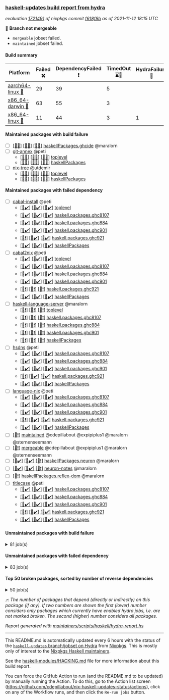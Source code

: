 ### [haskell-updates build report from hydra](https://hydra.nixos.org/jobset/nixpkgs/haskell-updates)
*evaluation [1721491](https://hydra.nixos.org/eval/1721491) of nixpkgs commit [f618f8b](https://github.com/NixOS/nixpkgs/commits/f618f8ba385527b09fb5ba4e914de9667ddc55cf) as of 2021-11-12 18:15 UTC*

:red_circle: **Branch not mergeable**
  * `mergeable` jobset failed.
  * `maintained` jobset failed.

#### Build summary

 | Platform | Failed :x: | DependencyFailed :heavy_exclamation_mark: | TimedOut :hourglass::no_entry_sign: | HydraFailure :construction: | Unfinished :hourglass_flowing_sand: | Success :heavy_check_mark: | 
 | --- | --- | --- | --- | --- | --- | --- | 
 | [aarch64-linux :iphone:](https://hydra.nixos.org/eval/1721491?filter=.aarch64-linux) | 29 | 39 | 5 |  | 1 | 7037 | 
 | [x86_64-darwin :apple:](https://hydra.nixos.org/eval/1721491?filter=.x86_64-darwin) | 63 | 55 | 3 |  |  | 6936 | 
 | [x86_64-linux :penguin:](https://hydra.nixos.org/eval/1721491?filter=.x86_64-linux) | 11 | 44 | 3 | 1 |  | 7093 | 
#### Maintained packages with build failure
- [ ] [[:iphone::x:]](https://hydra.nixos.org/build/158026361) [[:apple::x:]](https://hydra.nixos.org/build/158027000) [[:penguin::x:]](https://hydra.nixos.org/build/158023981) [haskellPackages.ghcide](https://hydra.nixos.org/eval/1721491?filter=haskellPackages.ghcide) @maralorn
- [ ] [git-annex](https://hydra.nixos.org/eval/1721491?filter=git-annex) @peti
  - [[:iphone::x:]](https://hydra.nixos.org/build/158031992) [[:apple::x:]](https://hydra.nixos.org/build/158029217) [[:penguin::x:]](https://hydra.nixos.org/build/158024090) [toplevel](https://hydra.nixos.org/eval/1721491?filter=git-annex)
  - [[:iphone::x:]](https://hydra.nixos.org/build/158026097) [[:apple::x:]](https://hydra.nixos.org/build/158033225) [[:penguin::x:]](https://hydra.nixos.org/build/158022970) [haskellPackages](https://hydra.nixos.org/eval/1721491?filter=haskellPackages.git-annex)
- [ ] [nix-tree](https://hydra.nixos.org/eval/1721491?filter=nix-tree) @utdemir
  - [[:iphone::x:]](https://hydra.nixos.org/build/158025127) [[:apple::x:]](https://hydra.nixos.org/build/158024086) [[:penguin::x:]](https://hydra.nixos.org/build/158030014) [toplevel](https://hydra.nixos.org/eval/1721491?filter=nix-tree)
  - [[:iphone::x:]](https://hydra.nixos.org/build/158031951) [[:apple::x:]](https://hydra.nixos.org/build/158031160) [[:penguin::x:]](https://hydra.nixos.org/build/158023181) [haskellPackages](https://hydra.nixos.org/eval/1721491?filter=haskellPackages.nix-tree)
#### Maintained packages with failed dependency
- [ ] [cabal-install](https://hydra.nixos.org/eval/1721491?filter=cabal-install) @peti
  - [[:iphone::heavy_check_mark:]](https://hydra.nixos.org/build/158032338) [[:apple::heavy_check_mark:]](https://hydra.nixos.org/build/158031783) [[:penguin::heavy_check_mark:]](https://hydra.nixos.org/build/158030614) [toplevel](https://hydra.nixos.org/eval/1721491?filter=cabal-install)
  - [[:iphone::heavy_check_mark:]](https://hydra.nixos.org/build/158027584) [[:apple::heavy_check_mark:]](https://hydra.nixos.org/build/158030676) [[:penguin::heavy_check_mark:]](https://hydra.nixos.org/build/158026402) [haskell.packages.ghc8107](https://hydra.nixos.org/eval/1721491?filter=haskell.packages.ghc8107.cabal-install)
  - [[:iphone::heavy_check_mark:]](https://hydra.nixos.org/build/158028908) [[:apple::heavy_check_mark:]](https://hydra.nixos.org/build/158026266) [[:penguin::heavy_check_mark:]](https://hydra.nixos.org/build/158026723) [haskell.packages.ghc884](https://hydra.nixos.org/eval/1721491?filter=haskell.packages.ghc884.cabal-install)
  - [[:iphone::heavy_check_mark:]](https://hydra.nixos.org/build/158026420) [[:apple::heavy_check_mark:]](https://hydra.nixos.org/build/158028954) [[:penguin::heavy_check_mark:]](https://hydra.nixos.org/build/158024011) [haskell.packages.ghc901](https://hydra.nixos.org/eval/1721491?filter=haskell.packages.ghc901.cabal-install)
  - [[:iphone::heavy_exclamation_mark:]](https://hydra.nixos.org/build/158028947) [[:apple::heavy_check_mark:]](https://hydra.nixos.org/build/158025532) [[:penguin::heavy_check_mark:]](https://hydra.nixos.org/build/158023421) [haskell.packages.ghc921](https://hydra.nixos.org/eval/1721491?filter=haskell.packages.ghc921.cabal-install)
  - [[:iphone::heavy_check_mark:]](https://hydra.nixos.org/build/158028577) [[:apple::heavy_check_mark:]](https://hydra.nixos.org/build/158032605) [[:penguin::heavy_check_mark:]](https://hydra.nixos.org/build/158028169) [haskellPackages](https://hydra.nixos.org/eval/1721491?filter=haskellPackages.cabal-install)
- [ ] [cabal2nix](https://hydra.nixos.org/eval/1721491?filter=cabal2nix) @peti
  - [[:iphone::heavy_check_mark:]](https://hydra.nixos.org/build/158032906) [[:apple::heavy_check_mark:]](https://hydra.nixos.org/build/158028638) [[:penguin::heavy_check_mark:]](https://hydra.nixos.org/build/158026975) [toplevel](https://hydra.nixos.org/eval/1721491?filter=cabal2nix)
  - [[:iphone::heavy_check_mark:]](https://hydra.nixos.org/build/158023741) [[:apple::heavy_check_mark:]](https://hydra.nixos.org/build/158029179) [[:penguin::heavy_check_mark:]](https://hydra.nixos.org/build/158031836) [haskell.packages.ghc8107](https://hydra.nixos.org/eval/1721491?filter=haskell.packages.ghc8107.cabal2nix)
  - [[:iphone::heavy_check_mark:]](https://hydra.nixos.org/build/158030725) [[:apple::heavy_check_mark:]](https://hydra.nixos.org/build/158028449) [[:penguin::heavy_check_mark:]](https://hydra.nixos.org/build/158024444) [haskell.packages.ghc884](https://hydra.nixos.org/eval/1721491?filter=haskell.packages.ghc884.cabal2nix)
  - [[:iphone::heavy_check_mark:]](https://hydra.nixos.org/build/158053119) [[:apple::heavy_check_mark:]](https://hydra.nixos.org/build/158053098) [[:penguin::heavy_check_mark:]](https://hydra.nixos.org/build/158053103) [haskell.packages.ghc901](https://hydra.nixos.org/eval/1721491?filter=haskell.packages.ghc901.cabal2nix)
  - [[:iphone::heavy_exclamation_mark:]](https://hydra.nixos.org/build/158053109) [[:apple::heavy_exclamation_mark:]](https://hydra.nixos.org/build/158053120) [[:penguin::heavy_exclamation_mark:]](https://hydra.nixos.org/build/158053118) [haskell.packages.ghc921](https://hydra.nixos.org/eval/1721491?filter=haskell.packages.ghc921.cabal2nix)
  - [[:iphone::heavy_check_mark:]](https://hydra.nixos.org/build/158031362) [[:apple::heavy_check_mark:]](https://hydra.nixos.org/build/158028699) [[:penguin::heavy_check_mark:]](https://hydra.nixos.org/build/158031792) [haskellPackages](https://hydra.nixos.org/eval/1721491?filter=haskellPackages.cabal2nix)
- [ ] [haskell-language-server](https://hydra.nixos.org/eval/1721491?filter=haskell-language-server) @maralorn
  - [[:iphone::heavy_exclamation_mark:]](https://hydra.nixos.org/build/158053117) [[:apple::heavy_exclamation_mark:]](https://hydra.nixos.org/build/158053102) [[:penguin::heavy_exclamation_mark:]](https://hydra.nixos.org/build/158053097) [toplevel](https://hydra.nixos.org/eval/1721491?filter=haskell-language-server)
  - [[:iphone::heavy_exclamation_mark:]](https://hydra.nixos.org/build/158030694) [[:apple::heavy_exclamation_mark:]](https://hydra.nixos.org/build/158032051) [[:penguin::heavy_exclamation_mark:]](https://hydra.nixos.org/build/158030374) [haskell.packages.ghc8107](https://hydra.nixos.org/eval/1721491?filter=haskell.packages.ghc8107.haskell-language-server)
  - [[:iphone::heavy_exclamation_mark:]](https://hydra.nixos.org/build/158025457) [[:apple::heavy_exclamation_mark:]](https://hydra.nixos.org/build/158025343) [[:penguin::heavy_exclamation_mark:]](https://hydra.nixos.org/build/158025655) [haskell.packages.ghc884](https://hydra.nixos.org/eval/1721491?filter=haskell.packages.ghc884.haskell-language-server)
  - [[:iphone::heavy_exclamation_mark:]](https://hydra.nixos.org/build/158053107) [[:apple::heavy_exclamation_mark:]](https://hydra.nixos.org/build/158053105) [[:penguin::heavy_exclamation_mark:]](https://hydra.nixos.org/build/158053115) [haskell.packages.ghc901](https://hydra.nixos.org/eval/1721491?filter=haskell.packages.ghc901.haskell-language-server)
  - [[:iphone::heavy_exclamation_mark:]](https://hydra.nixos.org/build/158027185) [[:apple::heavy_exclamation_mark:]](https://hydra.nixos.org/build/158033251) [[:penguin::heavy_exclamation_mark:]](https://hydra.nixos.org/build/158030393) [haskellPackages](https://hydra.nixos.org/eval/1721491?filter=haskellPackages.haskell-language-server)
- [ ] [hsdns](https://hydra.nixos.org/eval/1721491?filter=hsdns) @peti
  - [[:iphone::heavy_check_mark:]](https://hydra.nixos.org/build/157455771) [[:apple::heavy_check_mark:]](https://hydra.nixos.org/build/157445452) [[:penguin::heavy_check_mark:]](https://hydra.nixos.org/build/157464988) [haskell.packages.ghc8107](https://hydra.nixos.org/eval/1721491?filter=haskell.packages.ghc8107.hsdns)
  - [[:iphone::heavy_check_mark:]](https://hydra.nixos.org/build/157464805) [[:apple::heavy_check_mark:]](https://hydra.nixos.org/build/157449356) [[:penguin::heavy_check_mark:]](https://hydra.nixos.org/build/157465795) [haskell.packages.ghc884](https://hydra.nixos.org/eval/1721491?filter=haskell.packages.ghc884.hsdns)
  - [[:iphone::heavy_check_mark:]](https://hydra.nixos.org/build/158009567) [[:apple::heavy_check_mark:]](https://hydra.nixos.org/build/158009505) [[:penguin::heavy_check_mark:]](https://hydra.nixos.org/build/158009558) [haskell.packages.ghc901](https://hydra.nixos.org/eval/1721491?filter=haskell.packages.ghc901.hsdns)
  - [[:iphone::heavy_exclamation_mark:]](https://hydra.nixos.org/build/158009519) [[:apple::heavy_check_mark:]](https://hydra.nixos.org/build/158009502) [[:penguin::heavy_check_mark:]](https://hydra.nixos.org/build/158009512) [haskell.packages.ghc921](https://hydra.nixos.org/eval/1721491?filter=haskell.packages.ghc921.hsdns)
  - [[:iphone::heavy_check_mark:]](https://hydra.nixos.org/build/157457443) [[:apple::heavy_check_mark:]](https://hydra.nixos.org/build/157447464) [[:penguin::heavy_check_mark:]](https://hydra.nixos.org/build/157466761) [haskellPackages](https://hydra.nixos.org/eval/1721491?filter=haskellPackages.hsdns)
- [ ] [language-nix](https://hydra.nixos.org/eval/1721491?filter=language-nix) @peti
  - [[:iphone::heavy_check_mark:]](https://hydra.nixos.org/build/158027288) [[:apple::heavy_check_mark:]](https://hydra.nixos.org/build/158030090) [[:penguin::heavy_check_mark:]](https://hydra.nixos.org/build/158030344) [haskell.packages.ghc8107](https://hydra.nixos.org/eval/1721491?filter=haskell.packages.ghc8107.language-nix)
  - [[:iphone::heavy_check_mark:]](https://hydra.nixos.org/build/158029578) [[:apple::heavy_check_mark:]](https://hydra.nixos.org/build/158033120) [[:penguin::heavy_check_mark:]](https://hydra.nixos.org/build/158026315) [haskell.packages.ghc884](https://hydra.nixos.org/eval/1721491?filter=haskell.packages.ghc884.language-nix)
  - [[:iphone::heavy_check_mark:]](https://hydra.nixos.org/build/158027357) [[:apple::heavy_check_mark:]](https://hydra.nixos.org/build/158026912) [[:penguin::heavy_check_mark:]](https://hydra.nixos.org/build/158033214) [haskell.packages.ghc901](https://hydra.nixos.org/eval/1721491?filter=haskell.packages.ghc901.language-nix)
  - [[:iphone::heavy_exclamation_mark:]](https://hydra.nixos.org/build/158029599) [[:apple::heavy_check_mark:]](https://hydra.nixos.org/build/158031191) [[:penguin::heavy_check_mark:]](https://hydra.nixos.org/build/158032273) [haskell.packages.ghc921](https://hydra.nixos.org/eval/1721491?filter=haskell.packages.ghc921.language-nix)
  - [[:iphone::heavy_check_mark:]](https://hydra.nixos.org/build/158023337) [[:apple::heavy_check_mark:]](https://hydra.nixos.org/build/158030109) [[:penguin::heavy_check_mark:]](https://hydra.nixos.org/build/158032121) [haskellPackages](https://hydra.nixos.org/eval/1721491?filter=haskellPackages.language-nix)
- [ ] [[:penguin::heavy_exclamation_mark:]](https://hydra.nixos.org/build/158058874) [maintained](https://hydra.nixos.org/eval/1721491?filter=maintained) @cdepillabout @expipiplus1 @maralorn @sternenseemann
- [ ] [[:penguin::heavy_exclamation_mark:]](https://hydra.nixos.org/build/158053116) [mergeable](https://hydra.nixos.org/eval/1721491?filter=mergeable) @cdepillabout @expipiplus1 @maralorn @sternenseemann
- [ ] [[:iphone::heavy_check_mark:]](https://hydra.nixos.org/build/158031840) [[:apple::heavy_check_mark:]](https://hydra.nixos.org/build/158030670) [[:penguin::heavy_exclamation_mark:]](https://hydra.nixos.org/build/158025727) [haskellPackages.neuron](https://hydra.nixos.org/eval/1721491?filter=haskellPackages.neuron) @maralorn
- [ ] [[:iphone::heavy_check_mark:]](https://hydra.nixos.org/build/158023994) [[:apple::heavy_check_mark:]](https://hydra.nixos.org/build/158024855) [[:penguin::heavy_exclamation_mark:]](https://hydra.nixos.org/build/158031113) [neuron-notes](https://hydra.nixos.org/eval/1721491?filter=neuron-notes) @maralorn
- [ ] [[:penguin::heavy_exclamation_mark:]](https://hydra.nixos.org/build/158027890) [haskellPackages.reflex-dom](https://hydra.nixos.org/eval/1721491?filter=haskellPackages.reflex-dom) @maralorn
- [ ] [titlecase](https://hydra.nixos.org/eval/1721491?filter=titlecase) @peti
  - [[:iphone::heavy_check_mark:]](https://hydra.nixos.org/build/157559034) [[:apple::heavy_check_mark:]](https://hydra.nixos.org/build/157556894) [[:penguin::heavy_check_mark:]](https://hydra.nixos.org/build/157571024) [haskell.packages.ghc8107](https://hydra.nixos.org/eval/1721491?filter=haskell.packages.ghc8107.titlecase)
  - [[:iphone::heavy_check_mark:]](https://hydra.nixos.org/build/157560679) [[:apple::heavy_check_mark:]](https://hydra.nixos.org/build/157560483) [[:penguin::heavy_check_mark:]](https://hydra.nixos.org/build/157571305) [haskell.packages.ghc884](https://hydra.nixos.org/eval/1721491?filter=haskell.packages.ghc884.titlecase)
  - [[:iphone::heavy_check_mark:]](https://hydra.nixos.org/build/158009560) [[:apple::heavy_check_mark:]](https://hydra.nixos.org/build/158009503) [[:penguin::heavy_check_mark:]](https://hydra.nixos.org/build/158009518) [haskell.packages.ghc901](https://hydra.nixos.org/eval/1721491?filter=haskell.packages.ghc901.titlecase)
  - [[:iphone::heavy_exclamation_mark:]](https://hydra.nixos.org/build/158009573) [[:apple::heavy_check_mark:]](https://hydra.nixos.org/build/158009546) [[:penguin::heavy_check_mark:]](https://hydra.nixos.org/build/158009557) [haskell.packages.ghc921](https://hydra.nixos.org/eval/1721491?filter=haskell.packages.ghc921.titlecase)
  - [[:iphone::heavy_check_mark:]](https://hydra.nixos.org/build/157558829) [[:apple::heavy_check_mark:]](https://hydra.nixos.org/build/157558172) [[:penguin::heavy_check_mark:]](https://hydra.nixos.org/build/157568023) [haskellPackages](https://hydra.nixos.org/eval/1721491?filter=haskellPackages.titlecase)
#### Unmaintained packages with build failure
<details><summary>81 job(s) </summary>

- [ ] [[:iphone::heavy_check_mark:]](https://hydra.nixos.org/build/158024902) [[:apple::heavy_check_mark:]](https://hydra.nixos.org/build/158024754) [[:penguin::x:]](https://hydra.nixos.org/build/158026248) [haskellPackages.jsaddle-dom](https://hydra.nixos.org/eval/1721491?filter=haskellPackages.jsaddle-dom)  :arrow_heading_up: 14 | 38
- [ ] [[:iphone::heavy_check_mark:]](https://hydra.nixos.org/build/157566022) [[:apple::x:]](https://hydra.nixos.org/build/157569388) [[:penguin::heavy_check_mark:]](https://hydra.nixos.org/build/157563091) [haskellPackages.sdp](https://hydra.nixos.org/eval/1721491?filter=haskellPackages.sdp)  :arrow_heading_up: 9 | 9
- [ ] [[:iphone::heavy_check_mark:]](https://hydra.nixos.org/build/158031382) [[:apple::x:]](https://hydra.nixos.org/build/158024515) [[:penguin::heavy_check_mark:]](https://hydra.nixos.org/build/158031040) [haskellPackages.junit-xml](https://hydra.nixos.org/eval/1721491?filter=haskellPackages.junit-xml)  :arrow_heading_up: 7 | 9
- [ ] [[:iphone::heavy_check_mark:]](https://hydra.nixos.org/build/158033300) [[:apple::x:]](https://hydra.nixos.org/build/158023062) [[:penguin::heavy_check_mark:]](https://hydra.nixos.org/build/158031088) [haskellPackages.thyme](https://hydra.nixos.org/eval/1721491?filter=haskellPackages.thyme)  :arrow_heading_up: 6 | 15
- [ ] [[:iphone::x:]](https://hydra.nixos.org/build/157561817) [[:apple::heavy_check_mark:]](https://hydra.nixos.org/build/157556725) [[:penguin::heavy_check_mark:]](https://hydra.nixos.org/build/157572167) [haskellPackages.libBF](https://hydra.nixos.org/eval/1721491?filter=haskellPackages.libBF)  :arrow_heading_up: 4 | 20
- [ ] [[:iphone::heavy_check_mark:]](https://hydra.nixos.org/build/158028552) [[:apple::x:]](https://hydra.nixos.org/build/158026573) [[:penguin::heavy_check_mark:]](https://hydra.nixos.org/build/158026398) [haskellPackages.exinst](https://hydra.nixos.org/eval/1721491?filter=haskellPackages.exinst)  :arrow_heading_up: 4 | 6
- [ ] [[:iphone::x:]](https://hydra.nixos.org/build/158025194) [[:apple::heavy_check_mark:]](https://hydra.nixos.org/build/158023886) [[:penguin::heavy_check_mark:]](https://hydra.nixos.org/build/158026651) [haskellPackages.ptr-poker](https://hydra.nixos.org/eval/1721491?filter=haskellPackages.ptr-poker)  :arrow_heading_up: 3 | 4
- [ ] [[:iphone::heavy_check_mark:]](https://hydra.nixos.org/build/158024661) [[:apple::heavy_check_mark:]](https://hydra.nixos.org/build/158025353) [[:penguin::x:]](https://hydra.nixos.org/build/158024991) [haskellPackages.poly](https://hydra.nixos.org/eval/1721491?filter=haskellPackages.poly)  :arrow_heading_up: 2 | 12
- [ ] [[:iphone::x:]](https://hydra.nixos.org/build/158029273) [[:apple::heavy_check_mark:]](https://hydra.nixos.org/build/158025317) [[:penguin::heavy_check_mark:]](https://hydra.nixos.org/build/158029033) [haskellPackages.OrderedBits](https://hydra.nixos.org/eval/1721491?filter=haskellPackages.OrderedBits)  :arrow_heading_up: 1 | 36
- [ ] [[:iphone::x:]](https://hydra.nixos.org/build/158022906) [[:apple::x:]](https://hydra.nixos.org/build/158032495) [[:penguin::x:]](https://hydra.nixos.org/build/158029649) [haskellPackages.copilot-core](https://hydra.nixos.org/eval/1721491?filter=haskellPackages.copilot-core)  :arrow_heading_up: 1 | 8
- [ ] [[:iphone::x:]](https://hydra.nixos.org/build/158030669) [[:apple::heavy_check_mark:]](https://hydra.nixos.org/build/158031963) [[:penguin::heavy_check_mark:]](https://hydra.nixos.org/build/158024968) [haskellPackages.type-natural](https://hydra.nixos.org/eval/1721491?filter=haskellPackages.type-natural)  :arrow_heading_up: 1 | 4
- [ ] [[:iphone::x:]](https://hydra.nixos.org/build/157445298) [[:apple::heavy_check_mark:]](https://hydra.nixos.org/build/157466872) [[:penguin::heavy_check_mark:]](https://hydra.nixos.org/build/157450918) [haskellPackages.long-double](https://hydra.nixos.org/eval/1721491?filter=haskellPackages.long-double)  :arrow_heading_up: 1 | 2
- [ ] [[:iphone::x:]](https://hydra.nixos.org/build/157567732) [[:apple::x:]](https://hydra.nixos.org/build/157558132) [[:penguin::heavy_check_mark:]](https://hydra.nixos.org/build/157562276) [haskellPackages.easytensor](https://hydra.nixos.org/eval/1721491?filter=haskellPackages.easytensor)  :arrow_heading_up: 1 | 1
- [ ] [[:iphone::heavy_check_mark:]](https://hydra.nixos.org/build/158032239) [[:apple::x:]](https://hydra.nixos.org/build/158026776) [[:penguin::heavy_check_mark:]](https://hydra.nixos.org/build/158029768) [haskellPackages.gi-gdkx11](https://hydra.nixos.org/eval/1721491?filter=haskellPackages.gi-gdkx11)  :arrow_heading_up: 1 | 1
- [ ] [[:iphone::x:]](https://hydra.nixos.org/build/158027225) [[:apple::heavy_check_mark:]](https://hydra.nixos.org/build/158023973) [[:penguin::heavy_check_mark:]](https://hydra.nixos.org/build/158030585) [haskellPackages.kazura-queue](https://hydra.nixos.org/eval/1721491?filter=haskellPackages.kazura-queue)  :arrow_heading_up: 1 | 1
- [ ] [[:iphone::heavy_check_mark:]](https://hydra.nixos.org/build/157447435) [[:apple::x:]](https://hydra.nixos.org/build/157449807) [[:penguin::heavy_check_mark:]](https://hydra.nixos.org/build/157457967) [haskellPackages.keep-alive](https://hydra.nixos.org/eval/1721491?filter=haskellPackages.keep-alive)  :arrow_heading_up: 1 | 1
- [ ] [[:iphone::heavy_check_mark:]](https://hydra.nixos.org/build/158033272) [[:apple::x:]](https://hydra.nixos.org/build/158026069) [[:penguin::heavy_check_mark:]](https://hydra.nixos.org/build/158031466) [haskellPackages.loc](https://hydra.nixos.org/eval/1721491?filter=haskellPackages.loc)  :arrow_heading_up: 1 | 1
- [ ] [[:iphone::x:]](https://hydra.nixos.org/build/157567210) [[:apple::heavy_check_mark:]](https://hydra.nixos.org/build/157557525) [[:penguin::heavy_check_mark:]](https://hydra.nixos.org/build/157567606) [haskellPackages.nlopt-haskell](https://hydra.nixos.org/eval/1721491?filter=haskellPackages.nlopt-haskell)  :arrow_heading_up: 1 | 1
- [ ] [[:iphone::heavy_check_mark:]](https://hydra.nixos.org/build/158029044) [[:apple::x:]](https://hydra.nixos.org/build/158028581) [[:penguin::heavy_check_mark:]](https://hydra.nixos.org/build/158032574) [haskellPackages.opencv](https://hydra.nixos.org/eval/1721491?filter=haskellPackages.opencv)  :arrow_heading_up: 1 | 1
- [ ] [[:iphone::heavy_check_mark:]](https://hydra.nixos.org/build/158027798) [[:apple::x:]](https://hydra.nixos.org/build/158031625) [[:penguin::heavy_check_mark:]](https://hydra.nixos.org/build/158032411) [haskellPackages.sequence-formats](https://hydra.nixos.org/eval/1721491?filter=haskellPackages.sequence-formats)  :arrow_heading_up: 1 | 1
- [ ] [[:iphone::x:]](https://hydra.nixos.org/build/157448550) [[:apple::heavy_check_mark:]](https://hydra.nixos.org/build/157455522) [[:penguin::heavy_check_mark:]](https://hydra.nixos.org/build/157462117) [haskellPackages.unicode-properties](https://hydra.nixos.org/eval/1721491?filter=haskellPackages.unicode-properties)  :arrow_heading_up: 1 | 1
- [ ] [[:iphone::x:]](https://hydra.nixos.org/build/158030028) [[:apple::heavy_check_mark:]](https://hydra.nixos.org/build/158031030) [[:penguin::heavy_check_mark:]](https://hydra.nixos.org/build/158027070) [haskellPackages.accelerate-llvm](https://hydra.nixos.org/eval/1721491?filter=haskellPackages.accelerate-llvm)  :arrow_heading_up: 0 | 8
- [ ] [[:iphone::x:]](https://hydra.nixos.org/build/157460703) [[:apple::heavy_check_mark:]](https://hydra.nixos.org/build/157446126) [[:penguin::heavy_check_mark:]](https://hydra.nixos.org/build/157461957) [haskellPackages.freetype2](https://hydra.nixos.org/eval/1721491?filter=haskellPackages.freetype2)  :arrow_heading_up: 0 | 7
- [ ] [[:iphone::heavy_check_mark:]](https://hydra.nixos.org/build/158030835) [[:apple::x:]](https://hydra.nixos.org/build/158031244) [[:penguin::heavy_check_mark:]](https://hydra.nixos.org/build/158027450) [haskellPackages.pipes-zlib](https://hydra.nixos.org/eval/1721491?filter=haskellPackages.pipes-zlib)  :arrow_heading_up: 0 | 6
- [ ] [[:iphone::heavy_check_mark:]](https://hydra.nixos.org/build/157462427) [[:apple::x:]](https://hydra.nixos.org/build/157459164) [[:penguin::heavy_check_mark:]](https://hydra.nixos.org/build/157452685) [haskellPackages.hmidi](https://hydra.nixos.org/eval/1721491?filter=haskellPackages.hmidi)  :arrow_heading_up: 0 | 4
- [ ] [[:iphone::heavy_check_mark:]](https://hydra.nixos.org/build/158026923) [[:apple::x:]](https://hydra.nixos.org/build/158026859) [[:penguin::heavy_check_mark:]](https://hydra.nixos.org/build/158027014) [haskellPackages.zip](https://hydra.nixos.org/eval/1721491?filter=haskellPackages.zip)  :arrow_heading_up: 0 | 4
- [ ] [[:iphone::heavy_check_mark:]](https://hydra.nixos.org/build/158026043) [[:apple::x:]](https://hydra.nixos.org/build/158032908) [[:penguin::heavy_check_mark:]](https://hydra.nixos.org/build/158023380) [haskellPackages.caster](https://hydra.nixos.org/eval/1721491?filter=haskellPackages.caster)  :arrow_heading_up: 0 | 2
- [ ] [[:iphone::x:]](https://hydra.nixos.org/build/158027283) [[:apple::heavy_check_mark:]](https://hydra.nixos.org/build/158030776) [[:penguin::heavy_check_mark:]](https://hydra.nixos.org/build/158027404) [haskellPackages.cdar-mBound](https://hydra.nixos.org/eval/1721491?filter=haskellPackages.cdar-mBound)  :arrow_heading_up: 0 | 2
- [ ] [[:iphone::x:]](https://hydra.nixos.org/build/158033220) [[:apple::x:]](https://hydra.nixos.org/build/158024406) [[:penguin::x:]](https://hydra.nixos.org/build/158023011) [haskellPackages.morpheus-graphql-code-gen](https://hydra.nixos.org/eval/1721491?filter=haskellPackages.morpheus-graphql-code-gen)  :arrow_heading_up: 0 | 2
- [ ] [[:iphone::heavy_check_mark:]](https://hydra.nixos.org/build/158028477) [[:apple::x:]](https://hydra.nixos.org/build/158025302) [[:penguin::heavy_check_mark:]](https://hydra.nixos.org/build/158030220) [haskellPackages.posix-socket](https://hydra.nixos.org/eval/1721491?filter=haskellPackages.posix-socket)  :arrow_heading_up: 0 | 2
- [ ] [[:iphone::x:]](https://hydra.nixos.org/build/158029172) [[:apple::heavy_check_mark:]](https://hydra.nixos.org/build/158024981) [[:penguin::heavy_check_mark:]](https://hydra.nixos.org/build/158024031) [haskellPackages.quic](https://hydra.nixos.org/eval/1721491?filter=haskellPackages.quic)  :arrow_heading_up: 0 | 2
- [ ] [[:iphone::heavy_check_mark:]](https://hydra.nixos.org/build/157569131) [[:apple::x:]](https://hydra.nixos.org/build/157559522) [[:penguin::heavy_check_mark:]](https://hydra.nixos.org/build/157563333) [haskellPackages.hamid](https://hydra.nixos.org/eval/1721491?filter=haskellPackages.hamid)  :arrow_heading_up: 0 | 1
- [ ] [[:iphone::heavy_check_mark:]](https://hydra.nixos.org/build/157565275) [[:apple::x:]](https://hydra.nixos.org/build/157563547) [[:penguin::heavy_check_mark:]](https://hydra.nixos.org/build/157559541) [haskellPackages.hmatrix-morpheus](https://hydra.nixos.org/eval/1721491?filter=haskellPackages.hmatrix-morpheus)  :arrow_heading_up: 0 | 1
- [ ] [[:iphone::heavy_check_mark:]](https://hydra.nixos.org/build/157459696) [[:apple::x:]](https://hydra.nixos.org/build/157463452) [[:penguin::heavy_check_mark:]](https://hydra.nixos.org/build/157459665) [haskellPackages.huckleberry](https://hydra.nixos.org/eval/1721491?filter=haskellPackages.huckleberry)  :arrow_heading_up: 0 | 1
- [ ] [[:iphone::x:]](https://hydra.nixos.org/build/157558337) [[:apple::heavy_check_mark:]](https://hydra.nixos.org/build/157570705) [[:penguin::heavy_check_mark:]](https://hydra.nixos.org/build/157562274) [haskellPackages.picosat](https://hydra.nixos.org/eval/1721491?filter=haskellPackages.picosat)  :arrow_heading_up: 0 | 1
- [ ] [[:iphone::heavy_check_mark:]](https://hydra.nixos.org/build/157452453) [[:apple::x:]](https://hydra.nixos.org/build/157451079) [[:penguin::heavy_check_mark:]](https://hydra.nixos.org/build/157464480) [haskellPackages.select](https://hydra.nixos.org/eval/1721491?filter=haskellPackages.select)  :arrow_heading_up: 0 | 1
- [ ] [[:iphone::heavy_check_mark:]](https://hydra.nixos.org/build/157559293) [[:apple::x:]](https://hydra.nixos.org/build/157568965) [[:penguin::heavy_check_mark:]](https://hydra.nixos.org/build/157570038) [haskellPackages.sysinfo](https://hydra.nixos.org/eval/1721491?filter=haskellPackages.sysinfo)  :arrow_heading_up: 0 | 1
- [ ] [[:iphone::heavy_check_mark:]](https://hydra.nixos.org/build/157557032) [[:apple::x:]](https://hydra.nixos.org/build/157565550) [[:penguin::heavy_check_mark:]](https://hydra.nixos.org/build/157563882) [haskellPackages.FractalArt](https://hydra.nixos.org/eval/1721491?filter=haskellPackages.FractalArt) 
- [ ] [[:iphone::x:]](https://hydra.nixos.org/build/157571630) [[:apple::heavy_check_mark:]](https://hydra.nixos.org/build/157567963) [[:penguin::heavy_check_mark:]](https://hydra.nixos.org/build/157556091) [haskellPackages.HsASA](https://hydra.nixos.org/eval/1721491?filter=haskellPackages.HsASA) 
- [ ] [[:iphone::heavy_check_mark:]](https://hydra.nixos.org/build/157565533) [[:apple::x:]](https://hydra.nixos.org/build/157556526) [[:penguin::heavy_check_mark:]](https://hydra.nixos.org/build/157560403) [haskellPackages.astro](https://hydra.nixos.org/eval/1721491?filter=haskellPackages.astro) 
- [ ] [[:iphone::heavy_check_mark:]](https://hydra.nixos.org/build/157570707) [[:apple::x:]](https://hydra.nixos.org/build/157567966) [[:penguin::heavy_check_mark:]](https://hydra.nixos.org/build/157557795) [haskellPackages.chiphunk](https://hydra.nixos.org/eval/1721491?filter=haskellPackages.chiphunk) 
- [ ] [[:iphone::heavy_check_mark:]](https://hydra.nixos.org/build/157455546) [[:apple::x:]](https://hydra.nixos.org/build/157454873) [[:penguin::heavy_check_mark:]](https://hydra.nixos.org/build/157446991) [haskellPackages.discount](https://hydra.nixos.org/eval/1721491?filter=haskellPackages.discount) 
- [ ] [[:iphone::heavy_check_mark:]](https://hydra.nixos.org/build/157561135) [[:apple::x:]](https://hydra.nixos.org/build/157571887) [[:penguin::heavy_check_mark:]](https://hydra.nixos.org/build/157556692) [haskellPackages.diskhash](https://hydra.nixos.org/eval/1721491?filter=haskellPackages.diskhash) 
- [ ] [[:iphone::heavy_check_mark:]](https://hydra.nixos.org/build/157570101) [[:apple::x:]](https://hydra.nixos.org/build/157569103) [[:penguin::heavy_check_mark:]](https://hydra.nixos.org/build/157562370) [haskellPackages.epub-tools](https://hydra.nixos.org/eval/1721491?filter=haskellPackages.epub-tools) 
- [ ] [[:iphone::heavy_check_mark:]](https://hydra.nixos.org/build/157458605) [[:apple::x:]](https://hydra.nixos.org/build/157448683) [[:penguin::heavy_check_mark:]](https://hydra.nixos.org/build/157446185) [haskellPackages.float128](https://hydra.nixos.org/eval/1721491?filter=haskellPackages.float128) 
- [ ] [[:iphone::heavy_check_mark:]](https://hydra.nixos.org/build/158031927) [[:apple::x:]](https://hydra.nixos.org/build/158025444) [[:penguin::heavy_check_mark:]](https://hydra.nixos.org/build/158033102) [haskellPackages.gerrit](https://hydra.nixos.org/eval/1721491?filter=haskellPackages.gerrit) 
- [ ] [[:iphone::x:]](https://hydra.nixos.org/build/157454082) [[:penguin::heavy_check_mark:]](https://hydra.nixos.org/build/157452874) [haskellPackages.gnome-keyring](https://hydra.nixos.org/eval/1721491?filter=haskellPackages.gnome-keyring) 
- [ ] [[:iphone::heavy_check_mark:]](https://hydra.nixos.org/build/157563255) [[:apple::x:]](https://hydra.nixos.org/build/157568427) [[:penguin::heavy_check_mark:]](https://hydra.nixos.org/build/157565861) [haskellPackages.gtk-traymanager](https://hydra.nixos.org/eval/1721491?filter=haskellPackages.gtk-traymanager) 
- [ ] [[:iphone::x:]](https://hydra.nixos.org/build/158026838) [[:apple::x:]](https://hydra.nixos.org/build/158023750) [[:penguin::x:]](https://hydra.nixos.org/build/158026242) [haskellPackages.hasql-interpolate](https://hydra.nixos.org/eval/1721491?filter=haskellPackages.hasql-interpolate) 
- [ ] [[:iphone::heavy_check_mark:]](https://hydra.nixos.org/build/157451506) [[:apple::x:]](https://hydra.nixos.org/build/157463510) [[:penguin::heavy_check_mark:]](https://hydra.nixos.org/build/157465416) [haskellPackages.hid](https://hydra.nixos.org/eval/1721491?filter=haskellPackages.hid) 
- [ ] [[:iphone::heavy_check_mark:]](https://hydra.nixos.org/build/158029983) [[:apple::x:]](https://hydra.nixos.org/build/158029000) [[:penguin::heavy_check_mark:]](https://hydra.nixos.org/build/158027154) [haskellPackages.higher-leveldb](https://hydra.nixos.org/eval/1721491?filter=haskellPackages.higher-leveldb) 
- [ ] [[:iphone::heavy_check_mark:]](https://hydra.nixos.org/build/158030569) [[:apple::x:]](https://hydra.nixos.org/build/158032558) [[:penguin::heavy_check_mark:]](https://hydra.nixos.org/build/158032311) [haskellPackages.highlight](https://hydra.nixos.org/eval/1721491?filter=haskellPackages.highlight) 
- [ ] [[:iphone::heavy_check_mark:]](https://hydra.nixos.org/build/158029836) [[:apple::x:]](https://hydra.nixos.org/build/158025642) [[:penguin::heavy_check_mark:]](https://hydra.nixos.org/build/158032475) [haskellPackages.hinotify-conduit](https://hydra.nixos.org/eval/1721491?filter=haskellPackages.hinotify-conduit) 
- [ ] [[:iphone::x:]](https://hydra.nixos.org/build/158030561) [[:apple::heavy_check_mark:]](https://hydra.nixos.org/build/158023935) [[:penguin::heavy_check_mark:]](https://hydra.nixos.org/build/158024732) [haskellPackages.hq](https://hydra.nixos.org/eval/1721491?filter=haskellPackages.hq) 
- [ ] [[:iphone::heavy_check_mark:]](https://hydra.nixos.org/build/158023184) [[:apple::x:]](https://hydra.nixos.org/build/158024606) [[:penguin::heavy_check_mark:]](https://hydra.nixos.org/build/158032027) [haskellPackages.hs](https://hydra.nixos.org/eval/1721491?filter=haskellPackages.hs) 
- [ ] [[:iphone::heavy_check_mark:]](https://hydra.nixos.org/build/157557793) [[:apple::x:]](https://hydra.nixos.org/build/157563197) [[:penguin::heavy_check_mark:]](https://hydra.nixos.org/build/157559853) [haskellPackages.hsshellscript](https://hydra.nixos.org/eval/1721491?filter=haskellPackages.hsshellscript) 
- [ ] [[:iphone::heavy_check_mark:]](https://hydra.nixos.org/build/157460986) [[:apple::x:]](https://hydra.nixos.org/build/157459267) [[:penguin::heavy_check_mark:]](https://hydra.nixos.org/build/157447114) [haskellPackages.hssourceinfo](https://hydra.nixos.org/eval/1721491?filter=haskellPackages.hssourceinfo) 
- [ ] [[:iphone::heavy_check_mark:]](https://hydra.nixos.org/build/157571619) [[:apple::x:]](https://hydra.nixos.org/build/157563064) [[:penguin::heavy_check_mark:]](https://hydra.nixos.org/build/157570370) [haskellPackages.ipcvar](https://hydra.nixos.org/eval/1721491?filter=haskellPackages.ipcvar) 
- [ ] [[:iphone::heavy_check_mark:]](https://hydra.nixos.org/build/157455571) [[:apple::x:]](https://hydra.nixos.org/build/157458358) [[:penguin::heavy_check_mark:]](https://hydra.nixos.org/build/157459470) [haskellPackages.linux-framebuffer](https://hydra.nixos.org/eval/1721491?filter=haskellPackages.linux-framebuffer) 
- [ ] [[:iphone::x:]](https://hydra.nixos.org/build/158030031) [[:apple::x:]](https://hydra.nixos.org/build/158027916) [[:penguin::x:]](https://hydra.nixos.org/build/158024758) [haskellPackages.lucid-alpine](https://hydra.nixos.org/eval/1721491?filter=haskellPackages.lucid-alpine) 
- [ ] [[:iphone::x:]](https://hydra.nixos.org/build/158025365) [[:apple::x:]](https://hydra.nixos.org/build/158024094) [[:penguin::x:]](https://hydra.nixos.org/build/158032389) [haskellPackages.lucid-htmx](https://hydra.nixos.org/eval/1721491?filter=haskellPackages.lucid-htmx) 
- [ ] [[:iphone::heavy_check_mark:]](https://hydra.nixos.org/build/158030214) [[:apple::x:]](https://hydra.nixos.org/build/158022902) [[:penguin::heavy_check_mark:]](https://hydra.nixos.org/build/158029520) [haskellPackages.mediawiki2latex](https://hydra.nixos.org/eval/1721491?filter=haskellPackages.mediawiki2latex) 
- [ ] [[:iphone::heavy_check_mark:]](https://hydra.nixos.org/build/158030737) [[:apple::x:]](https://hydra.nixos.org/build/158028367) [[:penguin::heavy_check_mark:]](https://hydra.nixos.org/build/158023690) [haskellPackages.mercury-api](https://hydra.nixos.org/eval/1721491?filter=haskellPackages.mercury-api) 
- [ ] [[:iphone::heavy_check_mark:]](https://hydra.nixos.org/build/157566671) [[:apple::x:]](https://hydra.nixos.org/build/157566280) [[:penguin::heavy_check_mark:]](https://hydra.nixos.org/build/157556516) [haskellPackages.nano-cryptr](https://hydra.nixos.org/eval/1721491?filter=haskellPackages.nano-cryptr) 
- [ ] [[:iphone::heavy_check_mark:]](https://hydra.nixos.org/build/158023448) [[:apple::x:]](https://hydra.nixos.org/build/158032810) [[:penguin::heavy_check_mark:]](https://hydra.nixos.org/build/158030512) [haskellPackages.persistent-pagination](https://hydra.nixos.org/eval/1721491?filter=haskellPackages.persistent-pagination) 
- [ ] [[:iphone::heavy_check_mark:]](https://hydra.nixos.org/build/158032592) [[:apple::x:]](https://hydra.nixos.org/build/158026980) [[:penguin::heavy_check_mark:]](https://hydra.nixos.org/build/158027424) [haskellPackages.ping-wrapper](https://hydra.nixos.org/eval/1721491?filter=haskellPackages.ping-wrapper) 
- [ ] [[:iphone::x:]](https://hydra.nixos.org/build/157571404) [[:apple::heavy_check_mark:]](https://hydra.nixos.org/build/157559928) [[:penguin::heavy_check_mark:]](https://hydra.nixos.org/build/157562878) [haskellPackages.poker](https://hydra.nixos.org/eval/1721491?filter=haskellPackages.poker) 
- [ ] [[:iphone::heavy_check_mark:]](https://hydra.nixos.org/build/157568602) [[:apple::x:]](https://hydra.nixos.org/build/157562415) [[:penguin::heavy_check_mark:]](https://hydra.nixos.org/build/157561228) [haskellPackages.posix-timer](https://hydra.nixos.org/eval/1721491?filter=haskellPackages.posix-timer) 
- [ ] [[:iphone::heavy_check_mark:]](https://hydra.nixos.org/build/158025239) [[:apple::x:]](https://hydra.nixos.org/build/158031938) [[:penguin::heavy_check_mark:]](https://hydra.nixos.org/build/158031831) [haskellPackages.procex](https://hydra.nixos.org/eval/1721491?filter=haskellPackages.procex) 
- [ ] [[:iphone::heavy_check_mark:]](https://hydra.nixos.org/build/157559353) [[:apple::x:]](https://hydra.nixos.org/build/157564834) [[:penguin::heavy_check_mark:]](https://hydra.nixos.org/build/157561536) [haskellPackages.pthread](https://hydra.nixos.org/eval/1721491?filter=haskellPackages.pthread) 
- [ ] [[:iphone::x:]](https://hydra.nixos.org/build/158032977) [[:apple::x:]](https://hydra.nixos.org/build/158033301) [[:penguin::x:]](https://hydra.nixos.org/build/158031707) [haskellPackages.readline-in-other-words](https://hydra.nixos.org/eval/1721491?filter=haskellPackages.readline-in-other-words) 
- [ ] [[:iphone::heavy_check_mark:]](https://hydra.nixos.org/build/158032828) [[:apple::x:]](https://hydra.nixos.org/build/158028506) [[:penguin::heavy_check_mark:]](https://hydra.nixos.org/build/158029051) [haskellPackages.sandwich-webdriver](https://hydra.nixos.org/eval/1721491?filter=haskellPackages.sandwich-webdriver) 
- [ ] [[:iphone::heavy_check_mark:]](https://hydra.nixos.org/build/157466227) [[:apple::x:]](https://hydra.nixos.org/build/157456885) [[:penguin::heavy_check_mark:]](https://hydra.nixos.org/build/157464113) [haskellPackages.sfml-audio](https://hydra.nixos.org/eval/1721491?filter=haskellPackages.sfml-audio) 
- [ ] [[:iphone::heavy_check_mark:]](https://hydra.nixos.org/build/157450613) [[:apple::x:]](https://hydra.nixos.org/build/157448327) [[:penguin::heavy_check_mark:]](https://hydra.nixos.org/build/157461775) [haskellPackages.shared-memory](https://hydra.nixos.org/eval/1721491?filter=haskellPackages.shared-memory) 
- [ ] [[:iphone::heavy_check_mark:]](https://hydra.nixos.org/build/158028869) [[:apple::x:]](https://hydra.nixos.org/build/158027113) [[:penguin::heavy_check_mark:]](https://hydra.nixos.org/build/158027430) [haskellPackages.tailfile-hinotify](https://hydra.nixos.org/eval/1721491?filter=haskellPackages.tailfile-hinotify) 
- [ ] [[:iphone::x:]](https://hydra.nixos.org/build/157457375) [[:apple::heavy_check_mark:]](https://hydra.nixos.org/build/157454055) [[:penguin::heavy_check_mark:]](https://hydra.nixos.org/build/157451210) [haskellPackages.wiringPi](https://hydra.nixos.org/eval/1721491?filter=haskellPackages.wiringPi) 
- [ ] [[:iphone::x:]](https://hydra.nixos.org/build/157566425) [[:apple::heavy_check_mark:]](https://hydra.nixos.org/build/157569386) [[:penguin::heavy_check_mark:]](https://hydra.nixos.org/build/157564802) [haskellPackages.x86-64bit](https://hydra.nixos.org/eval/1721491?filter=haskellPackages.x86-64bit) 
- [ ] [[:iphone::heavy_check_mark:]](https://hydra.nixos.org/build/157569613) [[:apple::x:]](https://hydra.nixos.org/build/157556436) [[:penguin::heavy_check_mark:]](https://hydra.nixos.org/build/157556772) [haskellPackages.xmonad-utils](https://hydra.nixos.org/eval/1721491?filter=haskellPackages.xmonad-utils) 
- [ ] [[:iphone::heavy_check_mark:]](https://hydra.nixos.org/build/157447421) [[:apple::x:]](https://hydra.nixos.org/build/157452143) [[:penguin::heavy_check_mark:]](https://hydra.nixos.org/build/157447773) [haskellPackages.yoga](https://hydra.nixos.org/eval/1721491?filter=haskellPackages.yoga) 
- [ ] [[:iphone::heavy_check_mark:]](https://hydra.nixos.org/build/157463859) [[:apple::x:]](https://hydra.nixos.org/build/157450068) [[:penguin::heavy_check_mark:]](https://hydra.nixos.org/build/157456661) [haskellPackages.zot](https://hydra.nixos.org/eval/1721491?filter=haskellPackages.zot) 
- [ ] [[:iphone::heavy_check_mark:]](https://hydra.nixos.org/build/157464517) [[:apple::x:]](https://hydra.nixos.org/build/157453593) [[:penguin::heavy_check_mark:]](https://hydra.nixos.org/build/157449936) [haskellPackages.zxcvbn-c](https://hydra.nixos.org/eval/1721491?filter=haskellPackages.zxcvbn-c) 
</details>

#### Unmaintained packages with failed dependency
<details><summary>83 job(s) </summary>

- [ ] [[:iphone::heavy_check_mark:]](https://hydra.nixos.org/build/158028599) [[:apple::heavy_check_mark:]](https://hydra.nixos.org/build/158031336) [[:penguin::heavy_exclamation_mark:]](https://hydra.nixos.org/build/158029354) [haskellPackages.ghcjs-dom-jsaddle](https://hydra.nixos.org/eval/1721491?filter=haskellPackages.ghcjs-dom-jsaddle)  :arrow_heading_up: 13 | 37
- [ ] [[:iphone::heavy_check_mark:]](https://hydra.nixos.org/build/158023980) [[:apple::heavy_check_mark:]](https://hydra.nixos.org/build/158028321) [[:penguin::heavy_exclamation_mark:]](https://hydra.nixos.org/build/158026162) [haskellPackages.ghcjs-dom](https://hydra.nixos.org/eval/1721491?filter=haskellPackages.ghcjs-dom)  :arrow_heading_up: 12 | 36
- [ ] [[:apple::heavy_check_mark:]](https://hydra.nixos.org/build/158025002) [[:penguin::heavy_exclamation_mark:]](https://hydra.nixos.org/build/158024751) [haskellPackages.reflex-dom-core](https://hydra.nixos.org/eval/1721491?filter=haskellPackages.reflex-dom-core)  :arrow_heading_up: 6 | 18
- [ ] [[:iphone::heavy_check_mark:]](https://hydra.nixos.org/build/158024172) [[:apple::heavy_exclamation_mark:]](https://hydra.nixos.org/build/158027711) [[:penguin::heavy_check_mark:]](https://hydra.nixos.org/build/158027947) [haskellPackages.pretty-diff](https://hydra.nixos.org/eval/1721491?filter=haskellPackages.pretty-diff)  :arrow_heading_up: 6 | 12
- [ ] [[:iphone::heavy_check_mark:]](https://hydra.nixos.org/build/158028885) [[:apple::heavy_exclamation_mark:]](https://hydra.nixos.org/build/158032716) [[:penguin::heavy_check_mark:]](https://hydra.nixos.org/build/158029162) [haskellPackages.nri-prelude](https://hydra.nixos.org/eval/1721491?filter=haskellPackages.nri-prelude)  :arrow_heading_up: 5 | 7
- [ ] [[:iphone::heavy_check_mark:]](https://hydra.nixos.org/build/158032270) [[:apple::heavy_exclamation_mark:]](https://hydra.nixos.org/build/158023622) [[:penguin::heavy_check_mark:]](https://hydra.nixos.org/build/158025324) [haskellPackages.nri-env-parser](https://hydra.nixos.org/eval/1721491?filter=haskellPackages.nri-env-parser)  :arrow_heading_up: 4 | 6
- [ ] [[:iphone::heavy_check_mark:]](https://hydra.nixos.org/build/158025531) [[:apple::heavy_check_mark:]](https://hydra.nixos.org/build/158025052) [[:penguin::heavy_exclamation_mark:]](https://hydra.nixos.org/build/158027840) [haskellPackages.Shpadoinkle](https://hydra.nixos.org/eval/1721491?filter=haskellPackages.Shpadoinkle)  :arrow_heading_up: 3 | 11
- [ ] [[:iphone::heavy_check_mark:]](https://hydra.nixos.org/build/158024573) [[:apple::heavy_exclamation_mark:]](https://hydra.nixos.org/build/158028250) [[:penguin::heavy_check_mark:]](https://hydra.nixos.org/build/158028254) [haskellPackages.nri-observability](https://hydra.nixos.org/eval/1721491?filter=haskellPackages.nri-observability)  :arrow_heading_up: 3 | 5
- [ ] [[:iphone::heavy_exclamation_mark:]](https://hydra.nixos.org/build/158024296) [[:apple::heavy_exclamation_mark:]](https://hydra.nixos.org/build/158028563) [[:penguin::heavy_exclamation_mark:]](https://hydra.nixos.org/build/158028472) [haskellPackages.hls-explicit-imports-plugin](https://hydra.nixos.org/eval/1721491?filter=haskellPackages.hls-explicit-imports-plugin)  :arrow_heading_up: 2 | 2
- [ ] [[:iphone::heavy_exclamation_mark:]](https://hydra.nixos.org/build/158030394) [[:apple::heavy_exclamation_mark:]](https://hydra.nixos.org/build/158026610) [[:penguin::heavy_exclamation_mark:]](https://hydra.nixos.org/build/158030185) [haskellPackages.hls-retrie-plugin](https://hydra.nixos.org/eval/1721491?filter=haskellPackages.hls-retrie-plugin)  :arrow_heading_up: 2 | 2
- [ ] [[:iphone::heavy_exclamation_mark:]](https://hydra.nixos.org/build/158029346) [[:apple::heavy_check_mark:]](https://hydra.nixos.org/build/158027142) [[:penguin::heavy_check_mark:]](https://hydra.nixos.org/build/158027987) [haskellPackages.jsonifier](https://hydra.nixos.org/eval/1721491?filter=haskellPackages.jsonifier)  :arrow_heading_up: 2 | 2
- [ ] [[:iphone::heavy_check_mark:]](https://hydra.nixos.org/build/157559328) [[:apple::heavy_exclamation_mark:]](https://hydra.nixos.org/build/157564680) [[:penguin::heavy_check_mark:]](https://hydra.nixos.org/build/157560619) [haskellPackages.sdp-io](https://hydra.nixos.org/eval/1721491?filter=haskellPackages.sdp-io)  :arrow_heading_up: 2 | 2
- [ ] [[:iphone::heavy_exclamation_mark:]](https://hydra.nixos.org/build/158031447) [[:penguin::heavy_exclamation_mark:]](https://hydra.nixos.org/build/158030570) [haskellPackages.hbro](https://hydra.nixos.org/eval/1721491?filter=haskellPackages.hbro)  :arrow_heading_up: 1 | 1
- [ ] [[:iphone::heavy_exclamation_mark:]](https://hydra.nixos.org/build/158032416) [[:apple::heavy_exclamation_mark:]](https://hydra.nixos.org/build/158032455) [[:penguin::heavy_exclamation_mark:]](https://hydra.nixos.org/build/158023586) [haskellPackages.hls-brittany-plugin](https://hydra.nixos.org/eval/1721491?filter=haskellPackages.hls-brittany-plugin)  :arrow_heading_up: 1 | 1
- [ ] [[:iphone::heavy_exclamation_mark:]](https://hydra.nixos.org/build/158032967) [[:apple::heavy_exclamation_mark:]](https://hydra.nixos.org/build/158030845) [[:penguin::heavy_exclamation_mark:]](https://hydra.nixos.org/build/158024892) [haskellPackages.hls-call-hierarchy-plugin](https://hydra.nixos.org/eval/1721491?filter=haskellPackages.hls-call-hierarchy-plugin)  :arrow_heading_up: 1 | 1
- [ ] [[:iphone::heavy_exclamation_mark:]](https://hydra.nixos.org/build/158032521) [[:apple::heavy_exclamation_mark:]](https://hydra.nixos.org/build/158029329) [[:penguin::heavy_exclamation_mark:]](https://hydra.nixos.org/build/158026675) [haskellPackages.hls-class-plugin](https://hydra.nixos.org/eval/1721491?filter=haskellPackages.hls-class-plugin)  :arrow_heading_up: 1 | 1
- [ ] [[:iphone::heavy_exclamation_mark:]](https://hydra.nixos.org/build/158033267) [[:apple::heavy_exclamation_mark:]](https://hydra.nixos.org/build/158033025) [[:penguin::heavy_exclamation_mark:]](https://hydra.nixos.org/build/158032431) [haskellPackages.hls-eval-plugin](https://hydra.nixos.org/eval/1721491?filter=haskellPackages.hls-eval-plugin)  :arrow_heading_up: 1 | 1
- [ ] [[:iphone::heavy_exclamation_mark:]](https://hydra.nixos.org/build/158031839) [[:apple::heavy_exclamation_mark:]](https://hydra.nixos.org/build/158027281) [[:penguin::heavy_exclamation_mark:]](https://hydra.nixos.org/build/158023156) [haskellPackages.hls-floskell-plugin](https://hydra.nixos.org/eval/1721491?filter=haskellPackages.hls-floskell-plugin)  :arrow_heading_up: 1 | 1
- [ ] [[:iphone::heavy_exclamation_mark:]](https://hydra.nixos.org/build/158032192) [[:apple::heavy_exclamation_mark:]](https://hydra.nixos.org/build/158028686) [[:penguin::heavy_exclamation_mark:]](https://hydra.nixos.org/build/158024221) [haskellPackages.hls-fourmolu-plugin](https://hydra.nixos.org/eval/1721491?filter=haskellPackages.hls-fourmolu-plugin)  :arrow_heading_up: 1 | 1
- [ ] [[:iphone::heavy_exclamation_mark:]](https://hydra.nixos.org/build/158026615) [[:apple::heavy_exclamation_mark:]](https://hydra.nixos.org/build/158023912) [[:penguin::heavy_exclamation_mark:]](https://hydra.nixos.org/build/158024100) [haskellPackages.hls-haddock-comments-plugin](https://hydra.nixos.org/eval/1721491?filter=haskellPackages.hls-haddock-comments-plugin)  :arrow_heading_up: 1 | 1
- [ ] [[:iphone::heavy_exclamation_mark:]](https://hydra.nixos.org/build/158030236) [[:apple::heavy_exclamation_mark:]](https://hydra.nixos.org/build/158025157) [[:penguin::heavy_exclamation_mark:]](https://hydra.nixos.org/build/158029236) [haskellPackages.hls-hlint-plugin](https://hydra.nixos.org/eval/1721491?filter=haskellPackages.hls-hlint-plugin)  :arrow_heading_up: 1 | 1
- [ ] [[:iphone::heavy_exclamation_mark:]](https://hydra.nixos.org/build/158023909) [[:apple::heavy_exclamation_mark:]](https://hydra.nixos.org/build/158031781) [[:penguin::heavy_exclamation_mark:]](https://hydra.nixos.org/build/158032814) [haskellPackages.hls-module-name-plugin](https://hydra.nixos.org/eval/1721491?filter=haskellPackages.hls-module-name-plugin)  :arrow_heading_up: 1 | 1
- [ ] [[:iphone::heavy_exclamation_mark:]](https://hydra.nixos.org/build/158029175) [[:apple::heavy_exclamation_mark:]](https://hydra.nixos.org/build/158031833) [[:penguin::heavy_exclamation_mark:]](https://hydra.nixos.org/build/158025466) [haskellPackages.hls-ormolu-plugin](https://hydra.nixos.org/eval/1721491?filter=haskellPackages.hls-ormolu-plugin)  :arrow_heading_up: 1 | 1
- [ ] [[:iphone::heavy_exclamation_mark:]](https://hydra.nixos.org/build/158031073) [[:apple::heavy_exclamation_mark:]](https://hydra.nixos.org/build/158027937) [[:penguin::heavy_exclamation_mark:]](https://hydra.nixos.org/build/158028454) [haskellPackages.hls-pragmas-plugin](https://hydra.nixos.org/eval/1721491?filter=haskellPackages.hls-pragmas-plugin)  :arrow_heading_up: 1 | 1
- [ ] [[:iphone::heavy_exclamation_mark:]](https://hydra.nixos.org/build/158027530) [[:apple::heavy_exclamation_mark:]](https://hydra.nixos.org/build/158026577) [[:penguin::heavy_exclamation_mark:]](https://hydra.nixos.org/build/158024234) [haskellPackages.hls-refine-imports-plugin](https://hydra.nixos.org/eval/1721491?filter=haskellPackages.hls-refine-imports-plugin)  :arrow_heading_up: 1 | 1
- [ ] [[:iphone::heavy_exclamation_mark:]](https://hydra.nixos.org/build/158027764) [[:apple::heavy_exclamation_mark:]](https://hydra.nixos.org/build/158031903) [[:penguin::heavy_exclamation_mark:]](https://hydra.nixos.org/build/158024107) [haskellPackages.hls-splice-plugin](https://hydra.nixos.org/eval/1721491?filter=haskellPackages.hls-splice-plugin)  :arrow_heading_up: 1 | 1
- [ ] [[:iphone::heavy_exclamation_mark:]](https://hydra.nixos.org/build/158024210) [[:apple::heavy_exclamation_mark:]](https://hydra.nixos.org/build/158023173) [[:penguin::heavy_exclamation_mark:]](https://hydra.nixos.org/build/158026730) [haskellPackages.hls-stylish-haskell-plugin](https://hydra.nixos.org/eval/1721491?filter=haskellPackages.hls-stylish-haskell-plugin)  :arrow_heading_up: 1 | 1
- [ ] [[:iphone::heavy_exclamation_mark:]](https://hydra.nixos.org/build/158025250) [[:apple::heavy_exclamation_mark:]](https://hydra.nixos.org/build/158025581) [[:penguin::heavy_exclamation_mark:]](https://hydra.nixos.org/build/158027966) [haskellPackages.hls-tactics-plugin](https://hydra.nixos.org/eval/1721491?filter=haskellPackages.hls-tactics-plugin)  :arrow_heading_up: 1 | 1
- [ ] [[:iphone::heavy_check_mark:]](https://hydra.nixos.org/build/158026695) [[:apple::heavy_exclamation_mark:]](https://hydra.nixos.org/build/158028907) [[:penguin::heavy_check_mark:]](https://hydra.nixos.org/build/158033010) [haskellPackages.nri-redis](https://hydra.nixos.org/eval/1721491?filter=haskellPackages.nri-redis)  :arrow_heading_up: 1 | 1
- [ ] [[:iphone::heavy_exclamation_mark:]](https://hydra.nixos.org/build/158026810) [[:apple::heavy_check_mark:]](https://hydra.nixos.org/build/158024196) [[:penguin::heavy_check_mark:]](https://hydra.nixos.org/build/158031455) [haskellPackages.opentelemetry-extra](https://hydra.nixos.org/eval/1721491?filter=haskellPackages.opentelemetry-extra)  :arrow_heading_up: 1 | 1
- [ ] [[:iphone::heavy_check_mark:]](https://hydra.nixos.org/build/158033168) [[:apple::heavy_exclamation_mark:]](https://hydra.nixos.org/build/158024489) [[:penguin::heavy_check_mark:]](https://hydra.nixos.org/build/158030203) [haskellPackages.orgmode-parse](https://hydra.nixos.org/eval/1721491?filter=haskellPackages.orgmode-parse)  :arrow_heading_up: 1 | 1
- [ ] [[:iphone::heavy_check_mark:]](https://hydra.nixos.org/build/158028324) [[:apple::heavy_check_mark:]](https://hydra.nixos.org/build/158031904) [[:penguin::heavy_exclamation_mark:]](https://hydra.nixos.org/build/158023757) [haskellPackages.reflex-dom-pandoc](https://hydra.nixos.org/eval/1721491?filter=haskellPackages.reflex-dom-pandoc)  :arrow_heading_up: 1 | 1
- [ ] [[:iphone::heavy_check_mark:]](https://hydra.nixos.org/build/157567017) [[:apple::heavy_exclamation_mark:]](https://hydra.nixos.org/build/157566543) [[:penguin::heavy_check_mark:]](https://hydra.nixos.org/build/157570154) [haskellPackages.sdp-hashable](https://hydra.nixos.org/eval/1721491?filter=haskellPackages.sdp-hashable)  :arrow_heading_up: 1 | 1
- [ ] [[:iphone::heavy_exclamation_mark:]](https://hydra.nixos.org/build/158027893) [[:apple::heavy_check_mark:]](https://hydra.nixos.org/build/158029644) [[:penguin::heavy_check_mark:]](https://hydra.nixos.org/build/158028931) [haskellPackages.PrimitiveArray](https://hydra.nixos.org/eval/1721491?filter=haskellPackages.PrimitiveArray)  :arrow_heading_up: 0 | 35
- [ ] [[:iphone::heavy_check_mark:]](https://hydra.nixos.org/build/158031611) [[:apple::heavy_check_mark:]](https://hydra.nixos.org/build/158030272) [[:penguin::heavy_exclamation_mark:]](https://hydra.nixos.org/build/158028441) [haskellPackages.Shpadoinkle-backend-static](https://hydra.nixos.org/eval/1721491?filter=haskellPackages.Shpadoinkle-backend-static)  :arrow_heading_up: 0 | 3
- [ ] [[:iphone::heavy_check_mark:]](https://hydra.nixos.org/build/158023817) [[:apple::heavy_check_mark:]](https://hydra.nixos.org/build/158023229) [[:penguin::heavy_exclamation_mark:]](https://hydra.nixos.org/build/158033222) [haskellPackages.Shpadoinkle-html](https://hydra.nixos.org/eval/1721491?filter=haskellPackages.Shpadoinkle-html)  :arrow_heading_up: 0 | 3
- [ ] [[:iphone::heavy_exclamation_mark:]](https://hydra.nixos.org/build/158025491) [[:apple::heavy_exclamation_mark:]](https://hydra.nixos.org/build/158029022) [[:penguin::heavy_exclamation_mark:]](https://hydra.nixos.org/build/158028163) [haskellPackages.copilot-c99](https://hydra.nixos.org/eval/1721491?filter=haskellPackages.copilot-c99)  :arrow_heading_up: 0 | 3
- [ ] [[:iphone::heavy_exclamation_mark:]](https://hydra.nixos.org/build/158024772) [[:apple::heavy_check_mark:]](https://hydra.nixos.org/build/158028409) [[:penguin::heavy_check_mark:]](https://hydra.nixos.org/build/158028640) [haskellPackages.sized](https://hydra.nixos.org/eval/1721491?filter=haskellPackages.sized)  :arrow_heading_up: 0 | 2
- [ ] [[:iphone::heavy_check_mark:]](https://hydra.nixos.org/build/158031128) [[:apple::heavy_exclamation_mark:]](https://hydra.nixos.org/build/158029506) [[:penguin::heavy_check_mark:]](https://hydra.nixos.org/build/158032125) [haskellPackages.keenser](https://hydra.nixos.org/eval/1721491?filter=haskellPackages.keenser)  :arrow_heading_up: 0 | 1
- [ ] [[:iphone::heavy_check_mark:]](https://hydra.nixos.org/build/158022990) [[:apple::heavy_check_mark:]](https://hydra.nixos.org/build/158027293) [[:penguin::heavy_exclamation_mark:]](https://hydra.nixos.org/build/158023036) [haskellPackages.NTRU](https://hydra.nixos.org/eval/1721491?filter=haskellPackages.NTRU) 
- [ ] [[:iphone::heavy_check_mark:]](https://hydra.nixos.org/build/158032401) [[:apple::heavy_check_mark:]](https://hydra.nixos.org/build/158031005) [[:penguin::heavy_exclamation_mark:]](https://hydra.nixos.org/build/158032007) [haskellPackages.Shpadoinkle-lens](https://hydra.nixos.org/eval/1721491?filter=haskellPackages.Shpadoinkle-lens) 
- [ ] [[:iphone::heavy_check_mark:]](https://hydra.nixos.org/build/158030467) [[:apple::heavy_exclamation_mark:]](https://hydra.nixos.org/build/158025549) [[:penguin::heavy_check_mark:]](https://hydra.nixos.org/build/158031663) [haskellPackages.antiope-es](https://hydra.nixos.org/eval/1721491?filter=haskellPackages.antiope-es) 
- [ ] [cabal2nix-unstable](https://hydra.nixos.org/eval/1721491?filter=cabal2nix-unstable) 
  - [[:iphone::heavy_check_mark:]](https://hydra.nixos.org/build/158030232) [[:apple::heavy_check_mark:]](https://hydra.nixos.org/build/158032542) [[:penguin::heavy_check_mark:]](https://hydra.nixos.org/build/158023182) [haskell.packages.ghc8107](https://hydra.nixos.org/eval/1721491?filter=haskell.packages.ghc8107.cabal2nix-unstable)
  - [[:iphone::heavy_check_mark:]](https://hydra.nixos.org/build/158030896) [[:apple::heavy_check_mark:]](https://hydra.nixos.org/build/158024646) [[:penguin::heavy_check_mark:]](https://hydra.nixos.org/build/158032771) [haskell.packages.ghc884](https://hydra.nixos.org/eval/1721491?filter=haskell.packages.ghc884.cabal2nix-unstable)
  - [[:iphone::heavy_check_mark:]](https://hydra.nixos.org/build/158053100) [[:apple::heavy_check_mark:]](https://hydra.nixos.org/build/158053114) [[:penguin::heavy_check_mark:]](https://hydra.nixos.org/build/158053113) [haskell.packages.ghc901](https://hydra.nixos.org/eval/1721491?filter=haskell.packages.ghc901.cabal2nix-unstable)
  - [[:iphone::heavy_exclamation_mark:]](https://hydra.nixos.org/build/158053121) [[:apple::heavy_exclamation_mark:]](https://hydra.nixos.org/build/158053110) [[:penguin::heavy_exclamation_mark:]](https://hydra.nixos.org/build/158053101) [haskell.packages.ghc921](https://hydra.nixos.org/eval/1721491?filter=haskell.packages.ghc921.cabal2nix-unstable)
  - [[:iphone::heavy_check_mark:]](https://hydra.nixos.org/build/158032011) [[:apple::heavy_check_mark:]](https://hydra.nixos.org/build/158023245) [[:penguin::heavy_check_mark:]](https://hydra.nixos.org/build/158033187) [haskellPackages](https://hydra.nixos.org/eval/1721491?filter=haskellPackages.cabal2nix-unstable)
- [ ] [[:iphone::heavy_exclamation_mark:]](https://hydra.nixos.org/build/157558191) [[:apple::heavy_exclamation_mark:]](https://hydra.nixos.org/build/157560488) [[:penguin::heavy_check_mark:]](https://hydra.nixos.org/build/157562223) [haskellPackages.easytensor-vulkan](https://hydra.nixos.org/eval/1721491?filter=haskellPackages.easytensor-vulkan) 
- [ ] [[:iphone::heavy_check_mark:]](https://hydra.nixos.org/build/158031926) [[:apple::heavy_exclamation_mark:]](https://hydra.nixos.org/build/158026717) [[:penguin::heavy_check_mark:]](https://hydra.nixos.org/build/158031633) [haskellPackages.exinst-aeson](https://hydra.nixos.org/eval/1721491?filter=haskellPackages.exinst-aeson) 
- [ ] [[:iphone::heavy_check_mark:]](https://hydra.nixos.org/build/158032773) [[:apple::heavy_exclamation_mark:]](https://hydra.nixos.org/build/158028440) [[:penguin::heavy_check_mark:]](https://hydra.nixos.org/build/158024670) [haskellPackages.exinst-bytes](https://hydra.nixos.org/eval/1721491?filter=haskellPackages.exinst-bytes) 
- [ ] [[:iphone::heavy_check_mark:]](https://hydra.nixos.org/build/158029986) [[:apple::heavy_exclamation_mark:]](https://hydra.nixos.org/build/158023764) [[:penguin::heavy_check_mark:]](https://hydra.nixos.org/build/158024571) [haskellPackages.exinst-cereal](https://hydra.nixos.org/eval/1721491?filter=haskellPackages.exinst-cereal) 
- [ ] [[:iphone::heavy_check_mark:]](https://hydra.nixos.org/build/158026820) [[:apple::heavy_exclamation_mark:]](https://hydra.nixos.org/build/158027990) [[:penguin::heavy_check_mark:]](https://hydra.nixos.org/build/158024443) [haskellPackages.exinst-serialise](https://hydra.nixos.org/eval/1721491?filter=haskellPackages.exinst-serialise) 
- [ ] [[:iphone::heavy_check_mark:]](https://hydra.nixos.org/build/158029888) [[:apple::heavy_exclamation_mark:]](https://hydra.nixos.org/build/158024722) [[:penguin::heavy_check_mark:]](https://hydra.nixos.org/build/158025406) [haskellPackages.fastparser](https://hydra.nixos.org/eval/1721491?filter=haskellPackages.fastparser) 
- [ ] [[:iphone::heavy_check_mark:]](https://hydra.nixos.org/build/158028950) [[:penguin::heavy_exclamation_mark:]](https://hydra.nixos.org/build/158025957) [haskellPackages.ghcjs-dom-hello](https://hydra.nixos.org/eval/1721491?filter=haskellPackages.ghcjs-dom-hello) 
- [ ] [[:iphone::heavy_exclamation_mark:]](https://hydra.nixos.org/build/158030327) [[:penguin::heavy_exclamation_mark:]](https://hydra.nixos.org/build/158025629) [haskellPackages.hbro-contrib](https://hydra.nixos.org/eval/1721491?filter=haskellPackages.hbro-contrib) 
- [ ] [[:iphone::heavy_exclamation_mark:]](https://hydra.nixos.org/build/158028351) [[:apple::heavy_exclamation_mark:]](https://hydra.nixos.org/build/158028390) [[:penguin::heavy_exclamation_mark:]](https://hydra.nixos.org/build/158026850) [haskellPackages.hls-rename-plugin](https://hydra.nixos.org/eval/1721491?filter=haskellPackages.hls-rename-plugin) 
- [ ] [[:iphone::heavy_exclamation_mark:]](https://hydra.nixos.org/build/158024042) [[:apple::heavy_exclamation_mark:]](https://hydra.nixos.org/build/158031153) [[:penguin::heavy_exclamation_mark:]](https://hydra.nixos.org/build/158024900) [haskellPackages.hls-test-utils](https://hydra.nixos.org/eval/1721491?filter=haskellPackages.hls-test-utils) 
- [ ] [[:iphone::heavy_exclamation_mark:]](https://hydra.nixos.org/build/157555982) [[:apple::heavy_check_mark:]](https://hydra.nixos.org/build/157568208) [[:penguin::heavy_check_mark:]](https://hydra.nixos.org/build/157569711) [haskellPackages.hmatrix-nlopt](https://hydra.nixos.org/eval/1721491?filter=haskellPackages.hmatrix-nlopt) 
- [ ] [[:iphone::heavy_exclamation_mark:]](https://hydra.nixos.org/build/158029150) [[:apple::heavy_check_mark:]](https://hydra.nixos.org/build/158027477) [[:penguin::heavy_check_mark:]](https://hydra.nixos.org/build/158023985) [haskellPackages.hriemann](https://hydra.nixos.org/eval/1721491?filter=haskellPackages.hriemann) 
- [ ] [[:iphone::heavy_check_mark:]](https://hydra.nixos.org/build/158024132) [[:apple::heavy_check_mark:]](https://hydra.nixos.org/build/158028966) [[:penguin::heavy_exclamation_mark:]](https://hydra.nixos.org/build/158026589) [haskellPackages.igrf](https://hydra.nixos.org/eval/1721491?filter=haskellPackages.igrf) 
- [ ] [[:iphone::heavy_check_mark:]](https://hydra.nixos.org/build/158030315) [[:apple::heavy_exclamation_mark:]](https://hydra.nixos.org/build/158025170) [[:penguin::heavy_check_mark:]](https://hydra.nixos.org/build/158028851) [haskellPackages.nri-http](https://hydra.nixos.org/eval/1721491?filter=haskellPackages.nri-http) 
- [ ] [[:iphone::heavy_check_mark:]](https://hydra.nixos.org/build/158028737) [[:apple::heavy_exclamation_mark:]](https://hydra.nixos.org/build/158033149) [[:penguin::heavy_check_mark:]](https://hydra.nixos.org/build/158023376) [haskellPackages.nri-test-encoding](https://hydra.nixos.org/eval/1721491?filter=haskellPackages.nri-test-encoding) 
- [ ] [[:iphone::heavy_check_mark:]](https://hydra.nixos.org/build/158022918) [[:apple::heavy_exclamation_mark:]](https://hydra.nixos.org/build/158029653) [[:penguin::heavy_check_mark:]](https://hydra.nixos.org/build/158030183) [haskellPackages.opencv-extra](https://hydra.nixos.org/eval/1721491?filter=haskellPackages.opencv-extra) 
- [ ] [[:iphone::heavy_exclamation_mark:]](https://hydra.nixos.org/build/158029638) [[:apple::heavy_check_mark:]](https://hydra.nixos.org/build/158022895) [[:penguin::heavy_check_mark:]](https://hydra.nixos.org/build/158032953) [haskellPackages.opentelemetry-lightstep](https://hydra.nixos.org/eval/1721491?filter=haskellPackages.opentelemetry-lightstep) 
- [ ] [[:iphone::heavy_check_mark:]](https://hydra.nixos.org/build/158024533) [[:apple::heavy_exclamation_mark:]](https://hydra.nixos.org/build/158031917) [[:penguin::heavy_check_mark:]](https://hydra.nixos.org/build/158025935) [haskellPackages.orgstat](https://hydra.nixos.org/eval/1721491?filter=haskellPackages.orgstat) 
- [ ] [[:iphone::heavy_check_mark:]](https://hydra.nixos.org/build/158026174) [[:apple::heavy_exclamation_mark:]](https://hydra.nixos.org/build/158032894) [[:penguin::heavy_check_mark:]](https://hydra.nixos.org/build/158031717) [haskellPackages.postgresql-replicant](https://hydra.nixos.org/eval/1721491?filter=haskellPackages.postgresql-replicant) 
- [ ] [[:iphone::heavy_check_mark:]](https://hydra.nixos.org/build/158023686) [[:apple::heavy_check_mark:]](https://hydra.nixos.org/build/158025117) [[:penguin::heavy_exclamation_mark:]](https://hydra.nixos.org/build/158033033) [haskellPackages.reflex-dom-ace](https://hydra.nixos.org/eval/1721491?filter=haskellPackages.reflex-dom-ace) 
- [ ] [[:penguin::heavy_exclamation_mark:]](https://hydra.nixos.org/build/158031264) [haskellPackages.reflex-dom-fragment-shader-canvas](https://hydra.nixos.org/eval/1721491?filter=haskellPackages.reflex-dom-fragment-shader-canvas) 
- [ ] [[:penguin::heavy_exclamation_mark:]](https://hydra.nixos.org/build/158030465) [haskellPackages.reflex-localize-dom](https://hydra.nixos.org/eval/1721491?filter=haskellPackages.reflex-localize-dom) 
- [ ] [[:iphone::heavy_exclamation_mark:]](https://hydra.nixos.org/build/157563090) [[:apple::heavy_check_mark:]](https://hydra.nixos.org/build/157568931) [[:penguin::heavy_check_mark:]](https://hydra.nixos.org/build/157566005) [haskellPackages.rounded](https://hydra.nixos.org/eval/1721491?filter=haskellPackages.rounded) 
- [ ] [[:iphone::heavy_check_mark:]](https://hydra.nixos.org/build/158026839) [[:apple::heavy_exclamation_mark:]](https://hydra.nixos.org/build/158032262) [[:penguin::heavy_check_mark:]](https://hydra.nixos.org/build/158022975) [haskellPackages.scan-metadata](https://hydra.nixos.org/eval/1721491?filter=haskellPackages.scan-metadata) 
- [ ] [[:iphone::heavy_check_mark:]](https://hydra.nixos.org/build/157569612) [[:apple::heavy_exclamation_mark:]](https://hydra.nixos.org/build/157558699) [[:penguin::heavy_check_mark:]](https://hydra.nixos.org/build/157560328) [haskellPackages.sdp-binary](https://hydra.nixos.org/eval/1721491?filter=haskellPackages.sdp-binary) 
- [ ] [[:iphone::heavy_check_mark:]](https://hydra.nixos.org/build/157563201) [[:apple::heavy_exclamation_mark:]](https://hydra.nixos.org/build/157556739) [[:penguin::heavy_check_mark:]](https://hydra.nixos.org/build/157571989) [haskellPackages.sdp-deepseq](https://hydra.nixos.org/eval/1721491?filter=haskellPackages.sdp-deepseq) 
- [ ] [[:iphone::heavy_check_mark:]](https://hydra.nixos.org/build/157568366) [[:apple::heavy_exclamation_mark:]](https://hydra.nixos.org/build/157569749) [[:penguin::heavy_check_mark:]](https://hydra.nixos.org/build/157567986) [haskellPackages.sdp-quickcheck](https://hydra.nixos.org/eval/1721491?filter=haskellPackages.sdp-quickcheck) 
- [ ] [[:iphone::heavy_check_mark:]](https://hydra.nixos.org/build/158025765) [[:apple::heavy_exclamation_mark:]](https://hydra.nixos.org/build/158032864) [[:penguin::heavy_check_mark:]](https://hydra.nixos.org/build/158032050) [haskellPackages.sdp4bytestring](https://hydra.nixos.org/eval/1721491?filter=haskellPackages.sdp4bytestring) 
- [ ] [[:iphone::heavy_check_mark:]](https://hydra.nixos.org/build/158028857) [[:apple::heavy_exclamation_mark:]](https://hydra.nixos.org/build/158031006) [[:penguin::heavy_check_mark:]](https://hydra.nixos.org/build/158025654) [haskellPackages.sdp4text](https://hydra.nixos.org/eval/1721491?filter=haskellPackages.sdp4text) 
- [ ] [[:iphone::heavy_check_mark:]](https://hydra.nixos.org/build/157563250) [[:apple::heavy_exclamation_mark:]](https://hydra.nixos.org/build/157559996) [[:penguin::heavy_check_mark:]](https://hydra.nixos.org/build/157564022) [haskellPackages.sdp4unordered](https://hydra.nixos.org/eval/1721491?filter=haskellPackages.sdp4unordered) 
- [ ] [[:iphone::heavy_check_mark:]](https://hydra.nixos.org/build/158031688) [[:apple::heavy_exclamation_mark:]](https://hydra.nixos.org/build/158023675) [[:penguin::heavy_check_mark:]](https://hydra.nixos.org/build/158031803) [haskellPackages.sdp4vector](https://hydra.nixos.org/eval/1721491?filter=haskellPackages.sdp4vector) 
- [ ] [[:iphone::heavy_check_mark:]](https://hydra.nixos.org/build/158023076) [[:apple::heavy_exclamation_mark:]](https://hydra.nixos.org/build/158024282) [[:penguin::heavy_check_mark:]](https://hydra.nixos.org/build/158031388) [haskellPackages.sequenceTools](https://hydra.nixos.org/eval/1721491?filter=haskellPackages.sequenceTools) 
- [ ] [[:iphone::heavy_check_mark:]](https://hydra.nixos.org/build/158025064) [[:apple::heavy_exclamation_mark:]](https://hydra.nixos.org/build/158024280) [[:penguin::heavy_check_mark:]](https://hydra.nixos.org/build/158023496) [haskellPackages.tasty-test-reporter](https://hydra.nixos.org/eval/1721491?filter=haskellPackages.tasty-test-reporter) 
- [ ] [[:iphone::heavy_exclamation_mark:]](https://hydra.nixos.org/build/157451249) [[:apple::heavy_check_mark:]](https://hydra.nixos.org/build/157462230) [[:penguin::heavy_check_mark:]](https://hydra.nixos.org/build/157461829) [haskellPackages.unicode-names](https://hydra.nixos.org/eval/1721491?filter=haskellPackages.unicode-names) 
- [ ] [[:iphone::heavy_check_mark:]](https://hydra.nixos.org/build/157560240) [[:apple::heavy_exclamation_mark:]](https://hydra.nixos.org/build/157569943) [[:penguin::heavy_check_mark:]](https://hydra.nixos.org/build/157572141) [haskellPackages.xbattbar](https://hydra.nixos.org/eval/1721491?filter=haskellPackages.xbattbar) 
</details>

#### Top 50 broken packages, sorted by number of reverse dependencies
<details><summary>50 job(s) </summary>

[haskell98](https://packdeps.haskellers.com/reverse/haskell98) :arrow_heading_up: 153  
[enumerator](https://packdeps.haskellers.com/reverse/enumerator) :arrow_heading_up: 56  
[derive](https://packdeps.haskellers.com/reverse/derive) :arrow_heading_up: 48  
[contiguous](https://packdeps.haskellers.com/reverse/contiguous) :arrow_heading_up: 46  
[MonadCatchIO-transformers](https://packdeps.haskellers.com/reverse/MonadCatchIO-transformers) :arrow_heading_up: 41  
[parseargs](https://packdeps.haskellers.com/reverse/parseargs) :arrow_heading_up: 41  
[bytesmith](https://packdeps.haskellers.com/reverse/bytesmith) :arrow_heading_up: 36  
[data-lens](https://packdeps.haskellers.com/reverse/data-lens) :arrow_heading_up: 34  
[distributed-process](https://packdeps.haskellers.com/reverse/distributed-process) :arrow_heading_up: 30  
[iteratee](https://packdeps.haskellers.com/reverse/iteratee) :arrow_heading_up: 29  
[jmacro](https://packdeps.haskellers.com/reverse/jmacro) :arrow_heading_up: 29  
[ip](https://packdeps.haskellers.com/reverse/ip) :arrow_heading_up: 26  
[either-unwrap](https://packdeps.haskellers.com/reverse/either-unwrap) :arrow_heading_up: 25  
[HList](https://packdeps.haskellers.com/reverse/HList) :arrow_heading_up: 23  
[SciBaseTypes](https://packdeps.haskellers.com/reverse/SciBaseTypes) :arrow_heading_up: 22  
[haskelldb](https://packdeps.haskellers.com/reverse/haskelldb) :arrow_heading_up: 22  
[hsc3](https://packdeps.haskellers.com/reverse/hsc3) :arrow_heading_up: 22  
[wxdirect](https://packdeps.haskellers.com/reverse/wxdirect) :arrow_heading_up: 22  
[BiobaseTypes](https://packdeps.haskellers.com/reverse/BiobaseTypes) :arrow_heading_up: 21  
[wxc](https://packdeps.haskellers.com/reverse/wxc) :arrow_heading_up: 21  
[biocore](https://packdeps.haskellers.com/reverse/biocore) :arrow_heading_up: 20  
[secp256k1-haskell](https://packdeps.haskellers.com/reverse/secp256k1-haskell) :arrow_heading_up: 20  
[wxcore](https://packdeps.haskellers.com/reverse/wxcore) :arrow_heading_up: 20  
[attoparsec-enumerator](https://packdeps.haskellers.com/reverse/attoparsec-enumerator) :arrow_heading_up: 19  
[bytestring-show](https://packdeps.haskellers.com/reverse/bytestring-show) :arrow_heading_up: 19  
[numhask](https://packdeps.haskellers.com/reverse/numhask) :arrow_heading_up: 19  
[polysemy-plugin](https://packdeps.haskellers.com/reverse/polysemy-plugin) :arrow_heading_up: 19  
[wx](https://packdeps.haskellers.com/reverse/wx) :arrow_heading_up: 19  
[BiobaseENA](https://packdeps.haskellers.com/reverse/BiobaseENA) :arrow_heading_up: 18  
[asn1-data](https://packdeps.haskellers.com/reverse/asn1-data) :arrow_heading_up: 18  
[dbus-core](https://packdeps.haskellers.com/reverse/dbus-core) :arrow_heading_up: 18  
[gtksourceview2](https://packdeps.haskellers.com/reverse/gtksourceview2) :arrow_heading_up: 18  
[BiobaseXNA](https://packdeps.haskellers.com/reverse/BiobaseXNA) :arrow_heading_up: 17  
[HGamer3D-Data](https://packdeps.haskellers.com/reverse/HGamer3D-Data) :arrow_heading_up: 17  
[certificate](https://packdeps.haskellers.com/reverse/certificate) :arrow_heading_up: 17  
[dbus-client](https://packdeps.haskellers.com/reverse/dbus-client) :arrow_heading_up: 17  
[gconf](https://packdeps.haskellers.com/reverse/gconf) :arrow_heading_up: 17  
[gtk-serialized-event](https://packdeps.haskellers.com/reverse/gtk-serialized-event) :arrow_heading_up: 17  
[uuid-orphans](https://packdeps.haskellers.com/reverse/uuid-orphans) :arrow_heading_up: 17  
[cuda](https://packdeps.haskellers.com/reverse/cuda) :arrow_heading_up: 16  
[happstack-jmacro](https://packdeps.haskellers.com/reverse/happstack-jmacro) :arrow_heading_up: 16  
[manatee-core](https://packdeps.haskellers.com/reverse/manatee-core) :arrow_heading_up: 16  
[monads-fd](https://packdeps.haskellers.com/reverse/monads-fd) :arrow_heading_up: 16  
[murmur3](https://packdeps.haskellers.com/reverse/murmur3) :arrow_heading_up: 16  
[tls-extra](https://packdeps.haskellers.com/reverse/tls-extra) :arrow_heading_up: 16  
[ADPfusion](https://packdeps.haskellers.com/reverse/ADPfusion) :arrow_heading_up: 15  
[MaybeT](https://packdeps.haskellers.com/reverse/MaybeT) :arrow_heading_up: 15  
[blaze-builder-enumerator](https://packdeps.haskellers.com/reverse/blaze-builder-enumerator) :arrow_heading_up: 15  
[clash-prelude](https://packdeps.haskellers.com/reverse/clash-prelude) :arrow_heading_up: 15  
[hetero-dict](https://packdeps.haskellers.com/reverse/hetero-dict) :arrow_heading_up: 15  
</details>


*:arrow_heading_up:: The number of packages that depend (directly or indirectly) on this package (if any). If two numbers are shown the first (lower) number considers only packages which currently have enabled hydra jobs, i.e. are not marked broken. The second (higher) number considers all packages.*

*Report generated with [maintainers/scripts/haskell/hydra-report.hs](https://github.com/NixOS/nixpkgs/blob/haskell-updates/maintainers/scripts/haskell/hydra-report.sh)*


----------------------------------------------------------------------

This README.md is automatically updated every 6 hours with the status of the
[`haskell-updates` branch/jobset on Hydra](https://hydra.nixos.org/jobset/nixpkgs/haskell-updates)
from [Nixpkgs](https://github.com/NixOS/nixpkgs).  This is mostly only of
interest to the [Nixpkgs Haskell maintainers](https://github.com/orgs/NixOS/teams/haskell).

See the
[haskell-modules/HACKING.md](https://github.com/NixOS/nixpkgs/blob/haskell-updates/pkgs/development/haskell-modules/HACKING.md)
file for more information about this build report.

You can force the GitHub Action to run (and the README.md to be updated) by
manually running the Action.  To do this, go to the Action list screen
(https://github.com/cdepillabout/nix-haskell-updates-status/actions),
click on any of the Workflow runs, and then click the `Re-run jobs` button.
